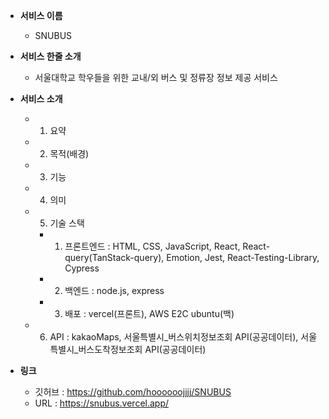 - **서비스 이름**

  - SNUBUS

- **서비스 한줄 소개**

  - 서울대학교 학우들을 위한 교내/외 버스 및 정류장 정보 제공 서비스

- **서비스 소개**
  - 1. 요약
  - 2. 목적(배경)
  - 3. 기능
  - 4. 의미
  - 5. 기술 스택
    - 1. 프론트엔드 : HTML, CSS, JavaScript, React, React-query(TanStack-query), Emotion, Jest, React-Testing-Library, Cypress
    - 2. 백엔드 : node.js, express
    - 3. 배포 : vercel(프론트), AWS E2C ubuntu(백)
  - 6. API : kakaoMaps, 서울특별시\_버스위치정보조회 API(공공데이터), 서울특별시\_버스도착정보조회 API(공공데이터)
- **링크**
  - 깃허브 : https://github.com/hoooooojjjj/SNUBUS
  - URL : https://snubus.vercel.app/
